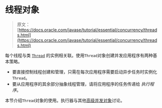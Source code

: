 # 线程对象

> 原文： [https://docs.oracle.com/javase/tutorial/essential/concurrency/threads.html](https://docs.oracle.com/javase/tutorial/essential/concurrency/threads.html)

每个线程与类 [`Thread`](https://docs.oracle.com/javase/8/docs/api/java/lang/Thread.html) 的实例相关联。使用`Thread`对象创建并发应用程序有两种基本策略。

*   要直接控制线程创建和管理，只需在每次应用程序需要启动异步任务时实例化`Thread`。
*   要从应用程序的其余部分抽象线程管理，请将应用程序的任务传递给 _执行程序_。

本节介绍`Thread`对象的使用。执行器与其他[高级并发对象](highlevel.html)讨论。